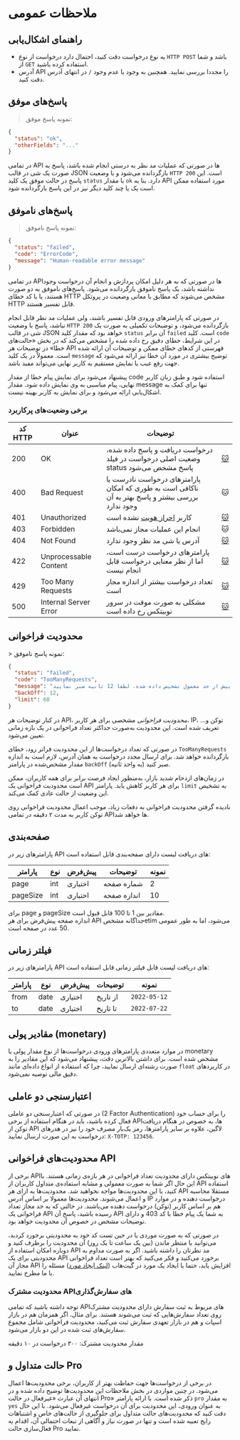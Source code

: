 <h1 id="general-considerations">ملاحظات عمومی</h1>

## راهنمای اشکال‌یابی
* به نوع درخواست دقت کنید، احتمال دارد درخواست از نوع `HTTP POST` باشد و شما از `GET` استفاده کرده باشید.
* آدرس API را مجددا بررسی نمایید. همچنین به وجود یا عدم وجود `/` در انتهای آدرس دقت کنید.

## پاسخ‌های موفق
> نمونه پاسخ موفق:

``` json
{
  "status": "ok",
  "otherFields": "..."
}
```

در تمامی API ها در صورتی که عملیات مد نظر به درستی انجام شده باشد، پاسخ به صورت یک شی در قالب JSON
بازگردانده می‌شود و با وضعیت `HTTP 200` است. این پاسخ در حالت موفق یک کلید `status` با مقدار `ok` دارد.
بنا به API مورد استفاده ممکن است یک یا چند کلید دیگر نیز در این پاسخ بازگردانده شود.

## پاسخ‌های ناموفق
> نمونه پاسخ ناموفق:

``` json
{
  "status": "failed",
  "code": "ErrorCode",
  "message": "Human-readable error message"
}
```

در تمامی APIها در صورتی که به هر دلیل امکان پردازش و انجام آن درخواست وجود نداشته باشد، یک پاسخ ناموفق
بازگردانده می‌شود. پاسخ‌های ناموفق به دو صورت هستند، یا با کد خطای HTTP مشخص می‌شوند که مطابق با معانی
وضعیت در پروتکل HTTP قابل تفسیر هستند.

در صورتی که پارامترهای ورودی قابل تفسیر باشند، ولی عملیات مد نظر قابل انجام نباشد، پاسخ با وضعیت `HTTP 200` بازگردانده
می‌شود، و توضیحات تکمیلی به صورت یک شی در قالب JSON خواهد بود که مقدار کلید `status` آن برابر `failed` است.
کلید `code` در این شرایط، خطای دقیق رخ داده شده را مشخص می‌کند که در بخش «حالت‌های خطا» در توضیحات هر API
فهرستی از کدهای خطای ممکن و توضیحات آن ارائه شده است. معمولاً در یک کلید `message` توضیح بیشتری در مورد آن
خطا نیز ارائه می‌شود که جهت رفع عیب یا نمایش مستقیم به کاربر نهایی می‌تواند مفید باشد.

<aside class="notice">
  پیشنهاد می‌شود برای نمایش پیام خطا از مقدار code استفاده شود و طبق زبان کاربر نهایی، پیام مناسبی به وی نمایش داده شود.
  مقدار message تنها برای کمک به اشکال‌یابی ارائه می‌شود و برای نمایش به کاربر بهینه نیست.
</aside>

### برخی وضعیت‌های پرکاربرد
کد HTTP | عنوان                 | توضیحات                                                                                           | ‌
---- |-----------------------|---------------------------------------------------------------------------------------------------| ----
200 | OK                    | درخواست دریافت و پاسخ داده شده، وضعیت اصلی درخواست در فیلد status پاسخ مشخص می‌شود                | <a target="_blank" rel="nofollow" href="https://http.cat/200">🐱</a>
400 | Bad Request           | پارامترهای درخواست نادرست یا ناکافی است به طوری که امکان بررسی بیشتر و پاسخ بهتر به آن وجود ندارد | <a target="_blank" rel="nofollow">🐱</a>
401 | Unauthorized          | کاربر [احراز هویت](#intro-auth) نشده است                                                          | <a target="_blank" rel="nofollow" href="https://http.cat/401">🐱</a>
403 | Forbidden             | انجام این عملیات مجاز نمی‌باشد                                                                    | <a target="_blank" rel="nofollow">🐱</a>
404 | Not Found             | آدرس یا شی مد نظر وجود ندارد                                                                      | <a target="_blank" rel="nofollow" href="https://http.cat/404">🐱</a>
422 | Unprocessable Content | پارامترهای درخواست درست است، اما از نظر معنایی درخواست قابل انجام نیست                            | <a target="_blank" rel="nofollow" href="https://http.cat/422">🐱</a>
429 | Too Many Requests     | تعداد درخواست بیشتر از اندازه مجاز است                                                            | <a target="_blank" rel="nofollow" href="https://http.cat/429">🐱</a>
500 | Internal Server Error | مشکلی به صورت موقت در سرور نوبیتکس رخ داده است                                                    | <a target="_blank" rel="nofollow" href="https://http.cat/500">🐱</a>

<h2 id="ratelimit">محدودیت فراخوانی</h2>
> نمونه پاسخ ناموفق:

``` json
{
  "status": "failed",
  "code": "TooManyRequests",
  "message": "تعداد درخواست شما بیش از حد معمول تشخیص داده شده. لطفا 12 ثانیه صبر نمایید.",
  "backOff": 12,
  "limit": 60
}
```

در کنار توضیحات هر API، _محدودیت فراخوانی_ مشخصی برای هر کاربر، IP، توکن و... تعریف شده است.
این محدودیت به‌صورت حداکثر تعداد فراخوانی در یک بازه زمانی تعیین می‌شود.

در صورتی که تعداد درخواست‌ها از این محدودیت فراتر رود، خطای `TooManyRequests` بازگردانده خواهد شد.
برای ارسال مجدد درخواست به همان آدرس، لازم است به اندازه مقدار مشخص‌شده در پارامتر `backOff` (به واحد ثانیه) صبر کنید.

در زمان‌های ازدحام شدید بازار، به‌منظور ایجاد فرصت برابر برای همه کاربران، ممکن است محدودیت فراخوانی یک API برای هر کاربر کاهش یابد.
پارامتر `limit` به تشخیص این وضعیت از حالت عادی کمک می‌کند.

نادیده گرفتن محدودیت فراخوانی به دفعات زیاد، موجب اعمال محدودیت فراخوانی روی توکن کاربر به مدت ۲ دقیقه در تمامی APIها خواهد شد.

<h2 id="pagination">صفحه‌بندی</h2>
پارامترهای زیر در API های دریافت لیست دارای صفحه‌بندی قابل استفاده است:

| پارامتر  | نوع | پیش‌فرض | توضیحات     | نمونه |
|----------|-----|---------|-------------|-------|
| page     | int | اختیاری | شماره صفحه  | 2     |
| pageSize | int | اختیاری | اندازه صفحه | 10    |

<aside class="notice">
برای page و pageSize مقادیر بین 1 تا 100 قابل قبول است.
</aside>

<aside class="notice">
اندازه صفحه پیش‌فرض برای هر API جداگانه مشخصetim می‌شود، اما به طور عمومی 50 عدد در صفحه است.
</aside>


<h2 id="date-filter">فیلتر زمانی</h2>
پارامترهای زیر در API های دریافت لیست قابل فیلتر زمانی قابل استفاده است:

| پارامتر | نوع  | پیش‌فرض | توضیحات  | نمونه        |
|---------|------|---------|----------|--------------|
| from    | date | اختیاری | از تاریخ | `2022-05-12` |
| to      | date | اختیاری | تا تاریخ | `2022-07-22` |


## مقادیر پولی (monetary)
در موارد متعددی پارامترهای ورودی درخواست‌ها از نوع مقدار پولی یا monetary مشخص شده است. برای داشتن بالاترین دقت، پیشنهاد می‌شود که این مقادیر را به صورت رشته‌ای ارسال نمایید، چرا که استفاده از انواع داده‌ای مانند `float` در کاربردهای دقیق مالی توصیه نمی‌شود.

## اعتبارسنجی دو عاملی
در صورتی که اعتبارسنجی دو عاملی (2 Factor Authentication) را برای حساب خود فعال کرده باشید، باید در هنگام استفاده از برخی APIها،
به خصوص در هنگام دریافت توکن از API لاگین، علاوه بر سایر پارامترها، رمز یک‌بار مصرف خود را نیز در هدرهای درخواست به این صورت ارسال نمایید:
`X-TOTP: 123456`.

<h2 id="ratelimits"> محدودیت‌های فراخوانی API</h2>
برخی از APIهای نوبیتکس دارای محدودیت تعداد فراخوانی در هر بازه‌ی زمانی هستند. با این حال اگر شما به صورت معمولی و مشابه
استفاده‌ی متداول کاربران از API استفاده کنید، با این محدودیت‌ها مواجه نخواهید شد. محدودیت‌ها به ازای هر API مستقلا محاسبه
و اعمال می‌شوند. محدودیت‌ها معمولا بر اساس آدرس IP درخواست دهنده و در موارد هم بر اساس کاربر (توکن) درخواست دهنده می‌باشند.
در حالتی که به حد مجاز تعداد فراخوانی یک API رسیده باشید، پاسخ آن API به شما یک پیام خطا با کد 403 و دارای توضیحات مشخص
در خصوص آن محدودیت خواهد بود.

در صورتی که به صورت موردی یا در حین تست کد خود به محدودیتی برخورد کردید، می‌توانید با
منتظر ماندن (بین یک ساعت تا یک روز) آن محدودیت را برطرف کنید و دوباره امکان استفاده از API مد نظرتان را داشته باشید. اگر به
صورت مداوم به محدودیتی برای یک API برخورد می‌کنید و فکر می‌کنید که بهتر است تعداد فراخوانی مجاز آن API افزایش یابد، حتما با
ایجاد یک مورد در گیت‌هاب ([لینک ایجاد مورد](https://github.com/nobitex/docs-api/issues/new)) مسئله را با ما مطرح نمایید.

<h3 id="order_ratelimit">محدودیت مشترک APIهای سفارش‌گذاری</h3>
توجه داشته باشید که تمامی API‌های مربوط به ثبت سفارش دارای محدودیت مشترک روی تعداد سفارش‌هایی که ثبت می‌شوند هستند. برای مثال، اگر همزمان هم در بازار اسپات و هم در بازار تعهدی سفارش ثبت می‌کنید، محدودیت فراخوانی شامل مجموع سفارش‌های ثبت شده در این دو بازار می‌شود.

مقدار محدودیت مشترک: ۳۰۰ درخواست در ۱۰ دقیقه



## حالت متداول و Pro
در برخی از درخواست‌ها جهت حفاظت بهتر از کاربران، برخی محدودیت‌ها اعمال می‌شود. در چنین مواردی در بخش ملاحظات این محدودیت‌ها توضیح داده شده و در انتهای آن عبارت «غیرفعال در حالت Pro» ذکر شده است. با ارائه پارامتر `pro` به مقدار `yes` به عنوان ورودی، این محدودیت برای آن درخواست غیرفعال می‌شود. با این حال دقت کنید که محدودیت‌های حالت متداول برای جلوگیری از حالت‌های خاص و اشتباهات رایج تعبیه شده است و تنها در صورت نیاز و آگاهی از تبعات احتمالی آن، اقدام به فعال‌سازی حالت Pro نمایید.
